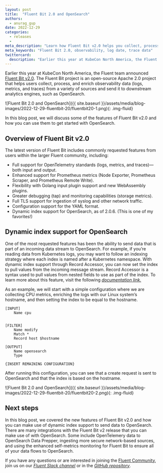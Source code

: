 ```yaml
---
layout: post
title:  "Fluent Bit 2.0 and OpenSearch"
authors:
  - anurag_gup
date: 2022-12-29
categories:
  - releases
  - 
meta_description: "Learn how Fluent Bit v2.0 helps you collect, process, and enrich observability data like logs, metrics, and traces, and use them with OpenSearch."
meta_keywords: "Fluent Bit 2.0, observability, log date, trace data"
twittercard:
  description: "Earlier this year at KubeCon North America, the Fluent team announced [Fluent Bit v2.0](https://fluentbit.io/announcements/v2.0.0/). The Fluent Bit project is an open-source Apache 2.0 project that helps users collect, process, and enrich observability data (logs, metrics, and traces) from a variety of sources and send it to downstream analytics engines, such as OpenSearch. "
---
```


Earlier this year at KubeCon North America, the Fluent team announced [Fluent Bit v2.0](https://fluentbit.io/announcements/v2.0.0/). The Fluent Bit project is an open-source Apache 2.0 project that helps users collect, process, and enrich observability data (logs, metrics, and traces) from a variety of sources and send it to downstream analytics engines, such as OpenSearch. 

![Fluent Bit 2.0 and OpenSearch]({{ site.baseurl }}/assets/media/blog-images/2022-12-29-fluentbit-20/fluentbit20-1.png){: .img-fluid}

In this blog post, we will discuss some of the features of Fluent Bit v2.0 and how you can use them to get started with OpenSearch.

## Overview of Fluent Bit v2.0

The latest version of Fluent Bit includes commonly requested features from users within the larger Fluent community, including:

* Full support for OpenTelemetry standards (logs, metrics, and traces)—both input and output.
* Enhanced support for Prometheus metrics (Node Exporter, Prometheus Scraper, and Prometheus Remote Write).
* Flexibility with Golang input plugin support and new WebAssembly plugins.
* Greater debugging (tap) and monitoring capabilities (storage metrics).
* Full TLS support for ingestion of syslog and other network traffic.
* Configuration support for the YAML format.
* Dynamic index support for OpenSearch, as of 2.0.6. (This is one of my favorites!) 



## Dynamic index support for OpenSearch

One of the most requested features has been the ability to send data that is part of an incoming data stream to OpenSearch. For example, if you’re reading data from Kubernetes logs, you may want to follow an indexing strategy where each index is named after a Kubernetes namespace. With dynamic index support through Record Accessor, you can now set the index to pull values from the incoming message stream. Record Accessor is a syntax used to pull values from nested fields to use as part of the index. To learn more about this feature, visit the following [_documentation link._](https://docs.fluentbit.io/manual/administration/configuring-fluent-bit/classic-mode/record-accessor)

As an example, we will start with a simple configuration where we are collecting CPU metrics, enriching the logs with our Linux system’s hostname, and then setting the index to be equal to the hostname.


```
[INPUT]
    Name cpu


[FILTER]
    Name modify
    Match *
    Record host $hostname

[OUTPUT]
    Name opensearch
    Type

{INSERT REMAINING CONFIGURATION}
```


After running this configuration, you can see that a create request is sent to OpenSearch and that the index is based on the hostname.


![Fluent Bit 2.0 and OpenSearch]({{ site.baseurl }}/assets/media/blog-images/2022-12-29-fluentbit-20/fluentbit20-2.png){: .img-fluid}

## Next steps

In this blog post, we covered the new features of Fluent Bit v2.0 and how you can make use of dynamic index support to send data to OpenSearch. There are many integrations with the Fluent Bit v2 release that you can make use of with OpenSearch. Some include OpenTelemery data to OpenSearch Data Prepper, ingesting more secure network-based sources, and using the enhanced self-metrics monitoring for Fluent Bit to ensure all of your data flows to OpenSearch. 

If you have any questions or are interested in joining the [Fluent Community](https://fluentbit.io/community/), join us on our [_Fluent Slack channel_](https://fluent-all.slack.com/) or in the [_GitHub repository_](https://github.com/fluent/fluent-bit).
